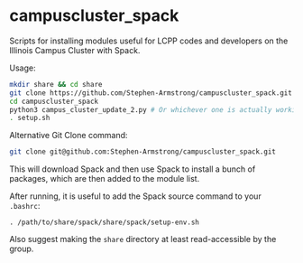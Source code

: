 # campuscluster_spack

Scripts for installing modules useful for LCPP codes and developers on the Illinois Campus Cluster with Spack.

Usage:
```bash
mkdir share && cd share
git clone https://github.com/Stephen-Armstrong/campuscluster_spack.git 
cd campuscluster_spack
python3 campus_cluster_update_2.py # Or whichever one is actually working now # This might actually need to go in the setup.sh script before the call to install_hpic2deps. 
. setup.sh
```

Alternative Git Clone command:
```bash
git clone git@github.com:Stephen-Armstrong/campuscluster_spack.git
```

This will download Spack and then use Spack to install a bunch of packages,
which are then added to the module list.

After running, it is useful to add the Spack source command to your `.bashrc`:

`. /path/to/share/spack/share/spack/setup-env.sh`

Also suggest making the `share` directory at least read-accessible by the group.

